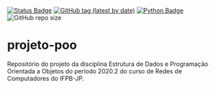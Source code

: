 [![Status Badge](https://img.shields.io/badge/status-development-3066be)](https://github.com/arthur-bryan/projeto-poo)
[![GitHub tag (latest by date)](https://img.shields.io/github/v/tag/arthur-bryan/projeto-poo)](https://github.com/arthur-bryan/projeto-poo/tags)
[![Python Badge](https://img.shields.io/badge/-Python%203.7+-3066be?logo=Python&logoColor=white&link=https://www.python.org/)](https://www.python.org/)
![GitHub repo size](https://img.shields.io/github/repo-size/arthur-bryan/projeto-poo)

# projeto-poo
Repositório do projeto da disciplina Estrutura de Dados e Programação Orientada a Objetos do período 2020.2 do curso de Redes de Computadores do IFPB-JP.
